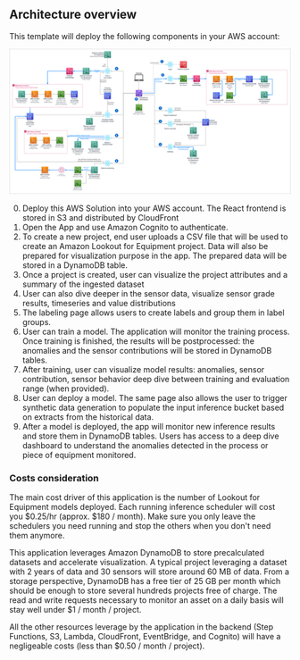 ## Architecture overview
This template will deploy the following components in your AWS account:

<img src="assets/architecture-diagram-without-legend.png" alt="Architecture diagram" />

0. Deploy this AWS Solution into your AWS account. The React frontend is stored in S3 and distributed by CloudFront
1. Open the App and use Amazon Cognito to authenticate.
2. To create a new project, end user uploads a CSV file that will be used to create an Amazon Lookout for Equipment project. Data will also be prepared for visualization purpose in the app. The prepared data will be stored in a DynamoDB table.
3. Once a project is created, user can visualize the project attributes and a summary of the ingested dataset
4. User can also dive deeper in the sensor data, visualize sensor grade results, timeseries and value distributions
5. The labeling page allows users to create labels and group them in label groups.
6. User can train a model. The application will monitor the training process. Once training is finished, the results will be postprocessed: the anomalies and the sensor contributions will be stored in DynamoDB tables.
7. After training, user can visualize model results: anomalies, sensor contribution, sensor behavior deep dive between training and evaluation range (when provided).
8. User can deploy a model. The same page also allows the user to trigger synthetic data generation to populate the input inference bucket based on extracts from the historical data.
9. After a model is deployed, the app will monitor new inference results and store them in DynamoDB tables. Users has access to a deep dive dashboard to understand the anomalies detected in the process or piece of equipment monitored.

### Costs consideration

The main cost driver of this application is the number of Lookout for Equipment models deployed. Each running inference scheduler will cost you $0.25/hr (approx. $180 / month). Make sure you only leave the schedulers you need running and stop the others when you don't need them anymore.

This application leverages Amazon DynamoDB to store precalculated datasets and accelerate visualization. A typical project leveraging a dataset with 2 years of data and 30 sensors will store around 60 MB of data. From a storage perspective, DynamoDB has a free tier of 25 GB per month which should be enough to store several hundreds projects free of charge. The read and write requests necessary to monitor an asset on a daily basis will stay well under $1 / month / project.

All the other resources leverage by the application in the backend (Step Functions, S3, Lambda, CloudFront, EventBridge, and Cognito) will have a negligeable costs (less than $0.50 / month / project).